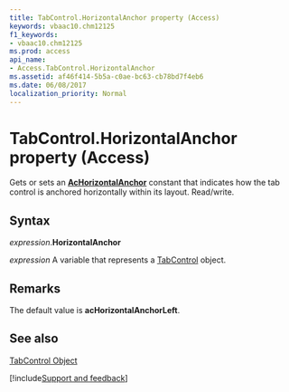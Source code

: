```yaml
---
title: TabControl.HorizontalAnchor property (Access)
keywords: vbaac10.chm12125
f1_keywords:
- vbaac10.chm12125
ms.prod: access
api_name:
- Access.TabControl.HorizontalAnchor
ms.assetid: af46f414-5b5a-c0ae-bc63-cb78bd7f4eb6
ms.date: 06/08/2017
localization_priority: Normal
---
```



# TabControl.HorizontalAnchor property (Access)

Gets or sets an  **[AcHorizontalAnchor](Access.AcHorizontalAnchor.md)** constant that indicates how the tab control is anchored horizontally within its layout. Read/write.


## Syntax

_expression_.**HorizontalAnchor**

_expression_ A variable that represents a [TabControl](Access.TabControl.md) object.


## Remarks

The default value is  **acHorizontalAnchorLeft**.


## See also


[TabControl Object](Access.TabControl.md)

[!include[Support and feedback](~/includes/feedback-boilerplate.md)]